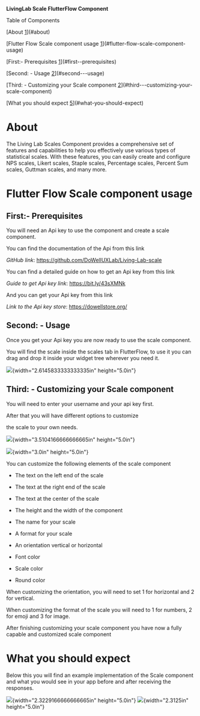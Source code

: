 **LivingLab Scale FlutterFlow Component**

Table of Components

[About [1](#about)](#about)

[Flutter Flow Scale component usage
[1](#flutter-flow-scale-component-usage)](#flutter-flow-scale-component-usage)

[First:- Prerequisites
[1](#first--prerequisites)](#first--prerequisites)

[Second: - Usage [2](#second---usage)](#second---usage)

[Third: - Customizing your Scale component
[2](#third---customizing-your-scale-component)](#third---customizing-your-scale-component)

[What you should expect
[5](#what-you-should-expect)](#what-you-should-expect)

# **About**

The Living Lab Scales Component provides a comprehensive set of features
and capabilities to help you effectively use various types of
statistical scales. With these features, you can easily create and
configure NPS scales, Likert scales, Staple scales, Percentage scales,
Percent Sum scales, Guttman scales, and many more.

# **Flutter Flow Scale component usage**

## **First:- Prerequisites**

You will need an Api key to use the component and create a scale
component.

You can find the documentation of the Api from this link

*GitHub link*: <https://github.com/DoWellUXLab/Living-Lab-scale>

You can find a detailed guide on how to get an Api key from this link

*Guide to get Api key link*: <https://bit.ly/43sXMNk>

And you can get your Api key from this link

*Link to the Api key store*: <https://dowellstore.org/>

## **Second: - Usage**

Once you get your Api key you are now ready to use the scale component.

You will find the scale inside the scales tab in FlutterFlow, to use it
you can drag and drop it inside your widget tree wherever you need it.

![](assets/images/1.jpg){width="2.6145833333333335in"
height="5.0in"}

## **Third: - Customizing your Scale component**

You will need to enter your username and your api key first.

After that you will have different options to customize

the scale to your own needs.

![](assets/images/2.jpg){width="3.5104166666666665in"
height="5.0in"}

![](assets/images/3.jpg){width="3.0in"
height="5.0in"}

You can customize the following elements of the scale component

-   The text on the left end of the scale

-   The text at the right end of the scale

-   The text at the center of the scale

-   The height and the width of the component

-   The name for your scale

-   A format for your scale

-   An orientation vertical or horizontal

-   Font color

-   Scale color

-   Round color

When customizing the orientation, you will need to set 1 for horizontal
and 2 for vertical.

When customizing the format of the scale you will need to 1 for numbers,
2 for emoji and 3 for image.

After finishing customizing your scale component you have now a fully
capable and customized scale component

# What you should expect

Below this you will find an example implementation of the Scale
component and what you would see in your app before and after receiving
the responses.

![](assets/images/4.jpg){width="2.3229166666666665in"
height="5.0in"}
![](assets/images/5.jpg){width="2.3125in"
height="5.0in"}
